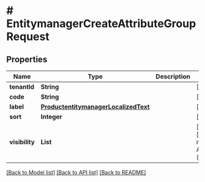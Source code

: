 # # EntitymanagerCreateAttributeGroupRequest


## Properties 


Name | Type | Description | Notes
------------ | ------------- | ------------- | -------------
**tenantId**| **String** |   | [optional]
**code**| **String** |   | [optional]
**label**| [**ProductentitymanagerLocalizedText**](ProductentitymanagerLocalizedText.md) |   | [optional]
**sort**| **Integer** |   | [optional]
**visibility**| **List<String>** |   | [optional] [default to new ArrayList<>()]


[[Back to Model list]](../../README.md#models) [[Back to API list]](../../README.md#endpoints) [[Back to README]](../../README.md)

